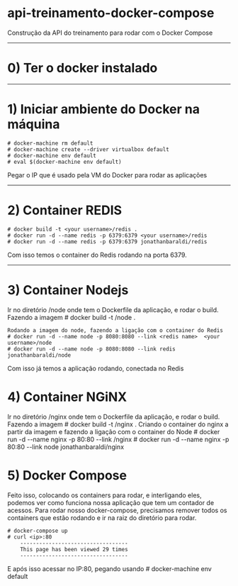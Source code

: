 # api-treinamento-docker-compose
Construção da API do treinamento para rodar com o Docker Compose

-------------------------------------------------------
# 0) Ter o docker instalado

-------------------------------------------------------
# 1) Iniciar ambiente do Docker na máquina
	# docker-machine rm default
	# docker-machine create --driver virtualbox default
	# docker-machine env default
	# eval $(docker-machine env default)
Pegar o IP que é usado pela VM do Docker para rodar as aplicações

----------------------------------------------------------------
# 2) Container REDIS
	# docker build -t <your username>/redis .
	# docker run -d --name redis -p 6379:6379 <your username>/redis
	# docker run -d --name redis -p 6379:6379 jonathanbaraldi/redis

Com isso temos o container do Redis rodando na porta 6379.

----------------------------------------------------------------
# 3) Container Nodejs	
Ir no diretório /node onde tem o Dockerfile da aplicação, e rodar o build.
	Fazendo a imagem
	# docker build -t <your username>/node .
	
	Rodando a imagem do node, fazendo a ligação com o container do Redis
	# docker run -d --name node -p 8080:8080 --link <redis name>  <your username>/node
	# docker run -d --name node -p 8080:8080 --link redis jonathanbaraldi/node

Com isso já temos a aplicação rodando, conectada no Redis

# 4) Container NGiNX 
Ir no diretório /nginx onde tem o Dockerfile da aplicação, e rodar o build.
	Fazendo a imagem
	# docker build -t <your username>/nginx .
	Criando o container do nginx a partir da imagem e fazendo a ligação com o container do Node
	# docker run -d --name nginx -p 80:80 --link <app running>  <your username>/nginx
	# docker run -d --name nginx -p 80:80 --link node jonathanbaraldi/nginx


# 5) Docker Compose
Feito isso, colocando os containers para rodar, e interligando eles, podemos ver como funciona nossa aplicação que tem um contador de acessos.
Para rodar nosso docker-compose, precisamos remover todos os containers que estão rodando e ir na raiz do diretório para rodar.

	# docker-compose up
	# curl <ip>:80 
		----------------------------------
		This page has been viewed 29 times
		----------------------------------
		
E após isso acessar no IP:80, pegando usando
	# docker-machine env default
